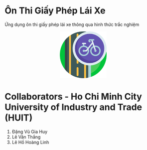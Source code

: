 # Ôn Thi Giấy Phép Lái Xe
Ứng dụng ôn thi giấy phép lái xe thông qua hình thức trắc nghiệm
<p align="center">
  <img width="150" src="https://github.com/chumeodiHERE/On-thi-gplx/blob/main/Logo.png">
</p>

# Collaborators - Ho Chi Minh City University of Industry and Trade (HUIT)
1. Đặng Vũ Gia Huy
2. Lê Văn Thắng
3. Lê Hồ Hoàng Linh
